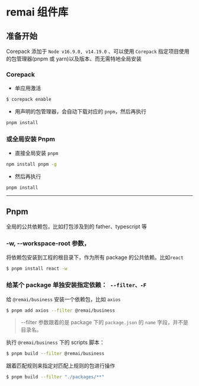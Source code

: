 # remai 组件库

## 准备开始

Corepack 添加于 `Node v16.9.0, v14.19.0` 、可以使用 `Corepack` 指定项目使用的包管理器(pnpm 或 yarn)以及版本、而无需特地全局安装

### Corepack

- 单应用激活

```zsh
$ corepack enable
```

- 用声明的包管理器，会自动下载对应的 `pnpm`，然后再执行

```zsh
pnpm install
```

### 或全局安装 Pnpm

- 直接全局安装 `pnpm`

```zsh
npm install pnpm -g
```

- 然后再执行

```
pnpm install
```

---

## Pnpm

全局的公共依赖包，比如打包涉及到的 father、typescript 等

### -w, --workspace-root 参数，

将依赖包安装到工程的根目录下，作为所有 package 的公共依赖。比如`react`

```zsh
$ pnpm install react -w
```

### 给某个 package 单独安装指定依赖：` --filter、-F`

给 `@remai/business` 安装一个依赖包，比如 `axios`

```zsh
$ pnpm add axios --filter @remai/business
```

> --filter 参数跟着的是 package 下的 `package.json` 的 `name` 字段，并不是目录名。

执行 `@remai/business` 下的 scripts 脚本：

```zsh
$ pnpm build --filter @remai/business
```

跟着匹配规则来指定对匹配上规则的包进行操作

```zsh
$ pnpm build --filter "./packages/**"
```
